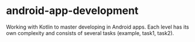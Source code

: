 # android-app-development
Working with Kotlin to master developing in Android apps. Each level has its own complexity and consists of several tasks (example, task1, task2). 
